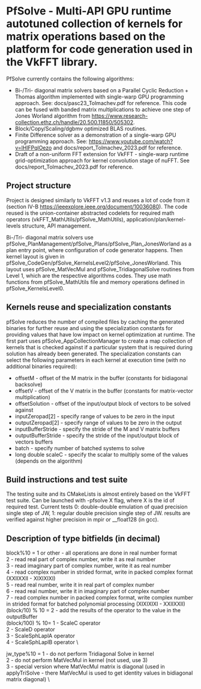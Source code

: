 # PfSolve - Multi-API GPU runtime autotuned collection of kernels for matrix operations based on the platform for code generation used in the VkFFT library.

PfSolve currently contains the following algorithms:

- Bi-/Tri- diagonal matrix solvers based on a Parallel Cyclic Reduction + Thomas algorithm implemented with single-warp GPU programming approach. See: docs/pasc23_Tolmachev.pdf for reference. This code can be fused with banded matrix multiplications to achieve one step of Jones Worland algorithm from https://www.research-collection.ethz.ch/handle/20.500.11850/505302.
- Block/Copy/Scaling/dgbmv optimized BLAS routines. 
- Finite Difference solver as a demonstration of a single-warp GPU programming approach. See: https://www.youtube.com/watch?v=lHlFPqlOezo and docs/report_Tolmachev_2023.pdf for reference.
- Draft of a non-uniform FFT extension for VkFFT - single-warp runtime grid-optimization approach for kernel convolution stage of nuFFT. See docs/report_Tolmachev_2023.pdf for reference.

## Project structure

Project is designed similarly to VkFFT v1.3 and reuses a lot of code from it (section IV-B https://ieeexplore.ieee.org/document/10036080). The code reused is the union-container abstracted codelets for required math operators (vkFFT_MathUtils/pfSolve_MathUtils), application/plan/kernel-levels structure, API management.

Bi-/Tri- diagonal matrix solvers use pfSolve_PlanManagement/pfSolve_Plans/pfSolve_Plan_JonesWorland as a plan entry point, where configuration of code generator happens. Then kernel layout is given in pfSolve_CodeGen/pfSolve_KernelsLevel2/pfSolve_JonesWorland. This layout uses pfSolve_MatVecMul and pfSolve_TridiagonalSolve routines from Level 1, which are the respective algorithms codes. They use math functions from pfSolve_MathUtils file and memory operations defined in pfSolve_KernelsLevel0.

## Kernels reuse and specialization constants

pfSolve reduces the number of compiled files by caching the generated binaries for further reuse and using the specialization constants for providing values that have low impact on kernel optimization at runtime. The first part uses pfSolve_AppCollectionManager to create a map collection of kernels that is checked against if a particular system that is required during solution has already been generated. The specialization constants can select the following parameters in each kernel at execution time (with no additional binaries required): 

- offsetM - offset of the M matrix in the buffer (constants for bidiagonal backsolve)
- offsetV - offset of the V matrix in the buffer (constants for matrix-vector multiplication)
- offsetSolution - offset of the input/output block of vectors to be solved against
- inputZeropad[2] - specify range of values to be zero in the input
- outputZeropad[2] - specify range of values to be zero in the output 
- inputBufferStride - specify the stride of the M and V matrix buffers
- outputBufferStride - specify the stride of the input/output block of vectors buffers
- batch - specify number of batched systems to solve
- long double scaleC - specify the scalar to multiply some of the values (depends on the algorithm)

## Build instructions and test suite 

The testing suite and its CMakeLists is almost entirely based on the VkFFT test suite. Can be launched with -pfsolve X flag, where X is the id of required test. Current tests 0: double-double emulation of quad precision single step of JW, 1: regular double precision single step of JW. results are verified against higher precision in mpir or __float128 (in gcc).

## Description of type bitfields (in decimal)

block%10        =   1 or other - all operations are done in real number format \
                    2 - read real part of complex number, write it as real number \
                    3 - read imaginary part of complex number, write it as real number \
                    4 - read complex number in strided format, write in packed complex format (XXIIXXII - XIXIXIXI) \
                    5 - read real number, write it in real part of complex number \
                    6 - read real number, write it in imaginary part of complex number \
                    7 - read complex number in packed complex format, write complex number in strided format for batched polynomial processing (XIXIXIXI - XXIIXXII) \
(block/10) % 10 =   2 - add the results of the operator to the value in the outputBuffer \
(block/100) % 10=   1 - ScaleC operator \
                    2 - ScaleD operator \
                    3 - ScaleSphLaplA operator \
                    4 - ScaleSphLaplB operator \

jw_type%10      =   1 - do not perform Tridiagonal Solve in kernel \
                    2 - do not perform MatVecMul in kernel (not used, use 3) \
                    3 - special version where MatVecMul matrix is diagonal (used in applyTriSolve - there MatVecMul is used to get identity values in bidiagonal matrix diagonal) \
